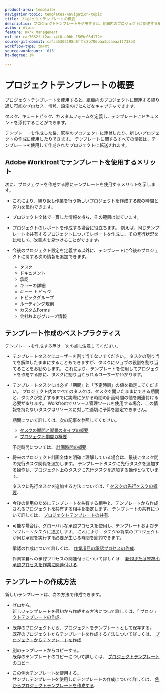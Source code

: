 ```yaml
---
product-area: templates
navigation-topic: templates-navigation-topic
title: プロジェクトテンプレートの概要
description: プロジェクトテンプレートを使用すると、組織内のプロジェクトに関連する繰り返し可能なプロセス、情報、設定のほとんどをキャプチャできます。
author: Alina
feature: Work Management
exl-id: cac7662f-f2ae-44f0-a0bb-1569c03d172e
source-git-commit: ca4da5302198d8fffc8b706baa3b3aeaa1f738e3
workflow-type: tm+mt
source-wordcount: '613'
ht-degree: 1%

---
```


# プロジェクトテンプレートの概要

<!-- Audited: 12/2023 -->

プロジェクトテンプレートを使用すると、組織内のプロジェクトに関連する繰り返し可能なプロセス、情報、設定のほとんどをキャプチャできます。

タスク、キュートピック、カスタムフォームを定義し、テンプレートにドキュメントを添付することができます。

テンプレートを作成した後、既存のプロジェクトに添付したり、新しいプロジェクトの作成に使用したりできます。 テンプレートに関するすべての情報は、テンプレートを使用して作成されたプロジェクトに転送されます。

## Adobe Workfrontでテンプレートを使用するメリット

次に、プロジェクトを作成する際にテンプレートを使用するメリットを示します。

* これにより、繰り返し作業を行う新しいプロジェクトを作成する際の時間と労力を節約できます。
* プロジェクト全体で一貫した情報を持ち、その範囲は似ています。
* プロジェクトのレポートを作成する場合に役立ちます。 例えば、同じテンプレートを共有するプロジェクトについてレポートを作成し、その進行状況を比較して、改善点を見つけることができます。
* 今後のプロジェクト設定を定義する以外に、テンプレートに今後のプロジェクトに関する次の情報を追加できます。

   * タスク
   * ドキュメント
   * 承認
   * キューの詳細
   * キュー トピック
   * トピックグループ
   * ルーティング規則
   * カスタムForms
   * 会社およびグループ情報

## テンプレート作成のベストプラクティス

<!--
<p data-mc-conditions="QuicksilverOrClassic.Draft mode">(NOTE:this is not an extensive list, but we are updating it as we go.)</p>
-->

テンプレートを作成する際は、次の点に注意してください。

* テンプレートタスクにユーザーを割り当てないでください。 タスクの割り当てを解除したままにすることもできますが、タスクにジョブの役割を割り当てることをお勧めします。 これにより、テンプレートを使用してプロジェクトを作成する際に、タスクに割り当てられるユーザーがわかります。
* テンプレートタスクには必ず「期間」と「予定時間」の値を指定してください。 プロジェクト内のすべてのタスクは、タスクを開いたままにできる期間と、タスクが完了するまでに実際にかかる時間の計画時間の値を関連付ける必要があります。 Workfrontでリソース管理ツールを使用する場合、この情報を持たないタスクはリソースに対して適切に予算を設定できません。

  期間について詳しくは、次の記事を参照してください。

   * [タスクの期間と期間のタイプの概要](../../../manage-work/tasks/taskdurtn/task-duration-and-duration-type.md)
   * [プロジェクト期間の概要](../../../manage-work/projects/planning-a-project/project-duration.md)

  予定時間については、 [計画時間の概要](../../../manage-work/tasks/task-information/planned-hours.md).

* 将来のプロジェクト計画全体を明確に理解している場合は、最後にタスク間の先行タスク関係を追加します。 テンプレートタスクに先行タスクを追加する操作は、プロジェクト上のタスクに先行タスクを追加する操作と似ています。

  タスクに先行タスクを追加する方法については、「 [タスクの先行タスクの概要](../../../manage-work/tasks/use-prdcssrs/predecessors-overview.md).

* 今後の使用のためにテンプレートを共有する相手と、テンプレートから作成されるプロジェクトを共有する相手を指定します。 テンプレートの共有について詳しくは、 [プロジェクトテンプレートの共有](../../../manage-work/projects/create-and-manage-templates/share-project-template.md).
* 可能な場合は、グローバルな承認プロセスを使用し、テンプレートおよびテンプレートタスクに追加します。 これにより、タスクや将来のプロジェクトが同じ承認を実行する必要が生じる時間を節約できます。

  承認の作成について詳しくは、 [作業項目の承認プロセスの作成](../../../administration-and-setup/customize-workfront/configure-approval-milestone-processes/create-approval-processes.md).

  作業項目への承認プロセスの関連付けについて詳しくは、 [新規または既存の承認プロセスを作業に関連付ける](../../../review-and-approve-work/manage-approvals/associate-approval-with-work.md).

## テンプレートの作成方法

新しいテンプレートは、次の方法で作成できます。

* ゼロから。\
  新しいテンプレートを最初から作成する方法について詳しくは、「 [プロジェクトテンプレートの作成](../../../manage-work/projects/create-and-manage-templates/create-template.md).

* 既存のプロジェクトから、プロジェクトをテンプレートとして保存する。\
  既存のプロジェクトからテンプレートを作成する方法について詳しくは、 [プロジェクトからテンプレートを作成](../../../manage-work/projects/create-and-manage-templates/create-template-from-project.md).

* 別のテンプレートからコピーする。\
  既存のテンプレートのコピーについて詳しくは、 [プロジェクトテンプレートのコピー](../../../manage-work/projects/create-and-manage-templates/copy-template.md).

* この例のテンプレートを使用する。\
  サンプルテンプレートを使用したテンプレートの作成について詳しくは、 [例からプロジェクトテンプレートを作成する](../../../manage-work/projects/create-and-manage-templates/create-templates-from-examples.md).
